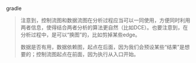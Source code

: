 gradle

> 注意到，控制流图和数据流图在分析过程应当可以一同使用，方便同时利用两者信息，使得结合两者分析的算法更自然（比如DCE）。也要注意到，在分析过程中，是可以“换图”的，比如剪掉某些edge。
> 
> 数据是否有用，数据依赖图，起点在后面，因为我们会预设某些“结果”是想要的；控制流图起点在前面，因为执行从入口开始。